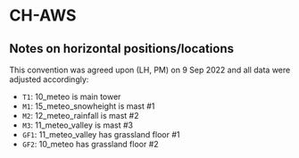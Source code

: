 # CH-AWS

## Notes on horizontal positions/locations

This convention was agreed upon (LH, PM) on 9 Sep 2022 and all data were adjusted accordingly:

- `T1`: 10_meteo is main tower
- `M1`: 15_meteo_snowheight is mast #1
- `M2`: 12_meteo_rainfall is mast #2
- `M3`: 11_meteo_valley is mast #3
- `GF1`: 11_meteo_valley has grassland floor #1
- `GF2`: 10_meteo has grassland floor #2
